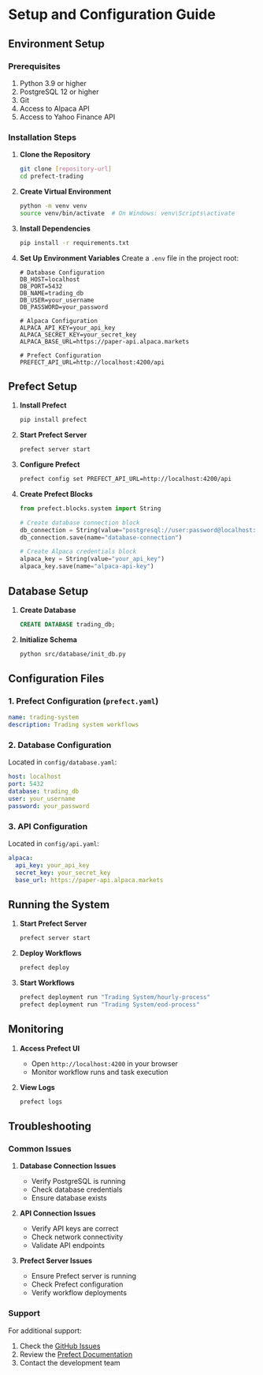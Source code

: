 # Setup and Configuration Guide

## Environment Setup

### Prerequisites
1. Python 3.9 or higher
2. PostgreSQL 12 or higher
3. Git
4. Access to Alpaca API
5. Access to Yahoo Finance API

### Installation Steps

1. **Clone the Repository**
   ```bash
   git clone [repository-url]
   cd prefect-trading
   ```

2. **Create Virtual Environment**
   ```bash
   python -m venv venv
   source venv/bin/activate  # On Windows: venv\Scripts\activate
   ```

3. **Install Dependencies**
   ```bash
   pip install -r requirements.txt
   ```

4. **Set Up Environment Variables**
   Create a `.env` file in the project root:
   ```env
   # Database Configuration
   DB_HOST=localhost
   DB_PORT=5432
   DB_NAME=trading_db
   DB_USER=your_username
   DB_PASSWORD=your_password

   # Alpaca Configuration
   ALPACA_API_KEY=your_api_key
   ALPACA_SECRET_KEY=your_secret_key
   ALPACA_BASE_URL=https://paper-api.alpaca.markets

   # Prefect Configuration
   PREFECT_API_URL=http://localhost:4200/api
   ```

## Prefect Setup

1. **Install Prefect**
   ```bash
   pip install prefect
   ```

2. **Start Prefect Server**
   ```bash
   prefect server start
   ```

3. **Configure Prefect**
   ```bash
   prefect config set PREFECT_API_URL=http://localhost:4200/api
   ```

4. **Create Prefect Blocks**
   ```python
   from prefect.blocks.system import String
   
   # Create database connection block
   db_connection = String(value="postgresql://user:password@localhost:5432/dbname")
   db_connection.save(name="database-connection")
   
   # Create Alpaca credentials block
   alpaca_key = String(value="your_api_key")
   alpaca_key.save(name="alpaca-api-key")
   ```

## Database Setup

1. **Create Database**
   ```sql
   CREATE DATABASE trading_db;
   ```

2. **Initialize Schema**
   ```bash
   python src/database/init_db.py
   ```

## Configuration Files

### 1. Prefect Configuration (`prefect.yaml`)
```yaml
name: trading-system
description: Trading system workflows
```

### 2. Database Configuration
Located in `config/database.yaml`:
```yaml
host: localhost
port: 5432
database: trading_db
user: your_username
password: your_password
```

### 3. API Configuration
Located in `config/api.yaml`:
```yaml
alpaca:
  api_key: your_api_key
  secret_key: your_secret_key
  base_url: https://paper-api.alpaca.markets
```

## Running the System

1. **Start Prefect Server**
   ```bash
   prefect server start
   ```

2. **Deploy Workflows**
   ```bash
   prefect deploy
   ```

3. **Start Workflows**
   ```bash
   prefect deployment run "Trading System/hourly-process"
   prefect deployment run "Trading System/eod-process"
   ```

## Monitoring

1. **Access Prefect UI**
   - Open `http://localhost:4200` in your browser
   - Monitor workflow runs and task execution

2. **View Logs**
   ```bash
   prefect logs
   ```

## Troubleshooting

### Common Issues

1. **Database Connection Issues**
   - Verify PostgreSQL is running
   - Check database credentials
   - Ensure database exists

2. **API Connection Issues**
   - Verify API keys are correct
   - Check network connectivity
   - Validate API endpoints

3. **Prefect Server Issues**
   - Ensure Prefect server is running
   - Check Prefect configuration
   - Verify workflow deployments

### Support

For additional support:
1. Check the [GitHub Issues](https://github.com/your-repo/issues)
2. Review the [Prefect Documentation](https://docs.prefect.io/)
3. Contact the development team 